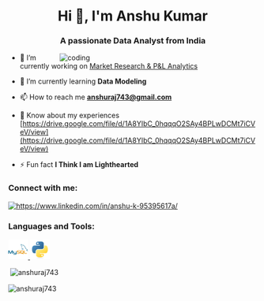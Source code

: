 <h1 align="center">Hi 👋, I'm Anshu Kumar</h1>
<h3 align="center">A passionate Data Analyst from India</h3>

<img align="right" alt="coding" width="400" src="https://camo.githubusercontent.com/1dfc9cb14c9c12aa854bef8273973dbb1d88065e1bea7c314f090b2ef83c43ab/68747470733a2f2f6173736574732d676c6f62616c2e776562736974652d66696c65732e636f6d2f3563313931303063326235303037336536656536396461312f3630643335393637613835336131623134383531373033625f416c6c253230746865253230646174612532302831292e676966">

- 🔭 I’m currently working on [Market Research & P&L Analytics](https://github.com/anshuraj743/Sales-Analytics)

- 🌱 I’m currently learning **Data Modeling**

- 📫 How to reach me **anshuraj743@gmail.com**

- 📄 Know about my experiences [https://drive.google.com/file/d/1A8YIbC_0hqqqO2SAy4BPLwDCMt7iCVeV/view](https://drive.google.com/file/d/1A8YIbC_0hqqqO2SAy4BPLwDCMt7iCVeV/view)

- ⚡ Fun fact **I Think I am Lighthearted**

<h3 align="left">Connect with me:</h3>
<p align="left">
<a href="https://linkedin.com/in/https://www.linkedin.com/in/anshu-k-95395617a/" target="blank"><img align="center" src="https://raw.githubusercontent.com/rahuldkjain/github-profile-readme-generator/master/src/images/icons/Social/linked-in-alt.svg" alt="https://www.linkedin.com/in/anshu-k-95395617a/" height="30" width="40" /></a>
</p>

<h3 align="left">Languages and Tools:</h3>
<p align="left"> <a href="https://www.mysql.com/" target="_blank" rel="noreferrer"> <img src="https://raw.githubusercontent.com/devicons/devicon/master/icons/mysql/mysql-original-wordmark.svg" alt="mysql" width="40" height="40"/> </a> <a href="https://www.python.org" target="_blank" rel="noreferrer"> <img src="https://raw.githubusercontent.com/devicons/devicon/master/icons/python/python-original.svg" alt="python" width="40" height="40"/> </a> </p>

<p>&nbsp;<img align="center" src="https://github-readme-stats.vercel.app/api?username=anshuraj743&show_icons=true&locale=en" alt="anshuraj743" /></p>

<p><img align="center" src="https://github-readme-streak-stats.herokuapp.com/?user=anshuraj743&" alt="anshuraj743" /></p>
